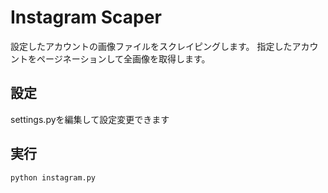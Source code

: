 # Instagram Scaper

設定したアカウントの画像ファイルをスクレイピングします。
指定したアカウントをページネーションして全画像を取得します。

## 設定

settings.pyを編集して設定変更できます

## 実行

``` bash
python instagram.py
```
